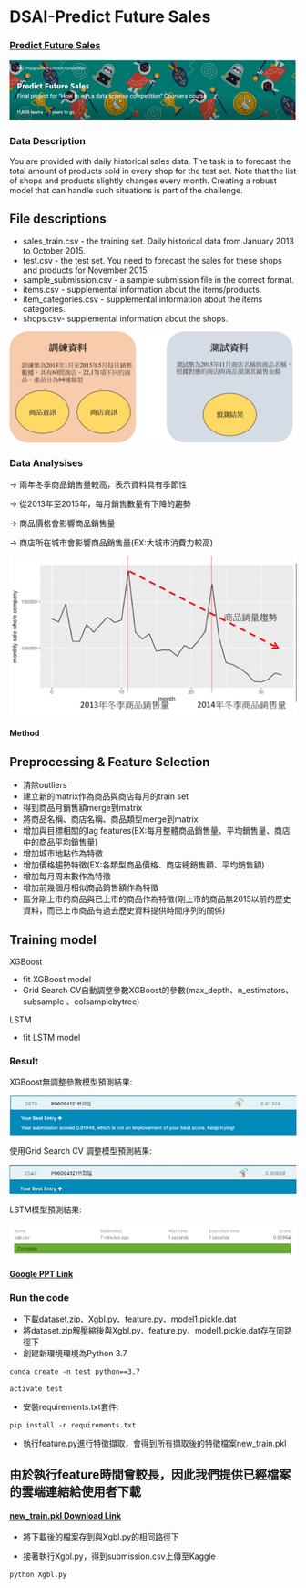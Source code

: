 # DSAI-Predict Future Sales
### [Predict Future Sales](https://www.kaggle.com/c/competitive-data-science-predict-future-sales/overview)
![pfs](https://github.com/linzh0205/DSAI-predict-future-sale/blob/main/fig/pfs.JPG)
### Data Description
You are provided with daily historical sales data. The task is to forecast the total amount of products sold in every shop for the test set. Note that the list of shops and products slightly changes every month. Creating a robust model that can handle such situations is part of the challenge.

## File descriptions
- sales_train.csv - the training set. Daily historical data from January 2013 to October 2015.
- test.csv - the test set. You need to forecast the sales for these shops and products for November 2015.
- sample_submission.csv - a sample submission file in the correct format.
- items.csv - supplemental information about the items/products.
- item_categories.csv  - supplemental information about the items categories.
- shops.csv- supplemental information about the shops.

![descriotions](https://github.com/linzh0205/DSAI-predict-future-sale/blob/main/fig/data_de.jpg)


### Data Analysises
-> 兩年冬季商品銷售量較高，表示資料具有季節性

-> 從2013年至2015年，每月銷售數量有下降的趨勢

-> 商品價格會影響商品銷售量

-> 商店所在城市會影響商品銷售量(EX:大城市消費力較高)

![trend](https://github.com/linzh0205/DSAI-predict-future-sale/blob/main/fig/trend.jpg)



#### Method

## Preprocessing & Feature Selection
- 清除outliers
- 建立新的matrix作為商品與商店每月的train set
- 得到商品月銷售額merge到matrix
- 將商品名稱、商店名稱、商品類型merge到matrix
- 增加與目標相關的lag features(EX:每月整體商品銷售量、平均銷售量、商店中的商品平均銷售量)
- 增加城市地點作為特徵
- 增加價格趨勢特徵(EX:各類型商品價格、商店總銷售額、平均銷售額)
- 增加每月周末數作為特徵
- 增加前幾個月相似商品銷售額作為特徵
- 區分剛上市的商品與已上市的商品作為特徵(剛上市的商品無2015以前的歷史資料，而已上市商品有過去歷史資料提供時間序列的關係)

## Training model
XGBoost
- fit XGBoost model
- Grid Search CV自動調整參數XGBoost的參數(max_depth、n_estimators、 subsample 、colsamplebytree)

LSTM
- fit LSTM model


### Result

XGBoost無調整參數模型預測結果:

![rmse1](https://github.com/linzh0205/DSAI-predict-future-sale/blob/main/fig/rmse1.jpg)

使用Grid Search CV 調整模型預測結果:

![rmse3](https://github.com/linzh0205/DSAI-predict-future-sale/blob/main/fig/0.90608.JPG)


LSTM模型預測結果:

![rmse2](https://github.com/linzh0205/DSAI-predict-future-sale/blob/main/fig/lstm_model_result_2.PNG)


#### [Google PPT Link](https://drive.google.com/file/d/1RNj0FqVb39bEE_Ckr_pQysmtsf21fg75/view?usp=sharing)

### Run the code
- 下載dataset.zip、Xgbl.py、feature.py、model1.pickle.dat
- 將dataset.zip解壓縮後與Xgbl.py、feature.py、model1.pickle.dat存在同路徑下
- 創建新環境環境為Python 3.7
```
conda create -n test python==3.7
```
```
activate test
```
- 安裝requirements.txt套件:
```
pip install -r requirements.txt
```
- 執行feature.py進行特徵擷取，會得到所有擷取後的特徵檔案new_train.pkl
## 由於執行feature時間會較長，因此我們提供已經檔案的雲端連結給使用者下載

#### [new_train.pkl Download Link](https://drive.google.com/file/d/1zHi3ElAZc9lNlDDLe2vlPW4aocoz2MiL/view?usp=sharing)

- 將下載後的檔案存到與Xgbl.py的相同路徑下

- 接著執行Xgbl.py，得到submission.csv上傳至Kaggle
```
python Xgbl.py
```


